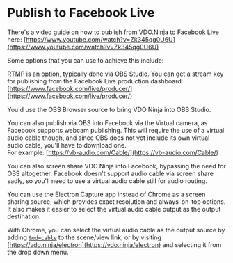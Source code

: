 # Publish to Facebook Live

There's a video guide on how to publish from VDO.Ninja to Facebook Live here: [https://www.youtube.com/watch?v=Zk345qg0U6U](https://www.youtube.com/watch?v=Zk345qg0U6U)

Some options that you can use to achieve this include:

RTMP is an option, typically done via OBS Studio. You can get a stream key for publishing from the Facebook Live production dashboard:\
[https://www.facebook.com/live/producer/](https://www.facebook.com/live/producer/)

You'd use the OBS Browser source to bring VDO.Ninja into OBS Studio.

You can also publish via OBS into Facebook via the Virtual camera, as Facebook supports webcam publishing. This will require the use of a virtual audio cable though, and since OBS does not yet include its own virtual audio cable, you'll have to download one.\
For example: [https://vb-audio.com/Cable/](https://vb-audio.com/Cable/)

You can also screen share VDO.Ninja into Facebook, bypassing the need for OBS altogether. Facebook doesn't support audio cable via screen share sadly, so you'll need to use a virtual audio cable still for audio routing.

You can use the Electron Capture app instead of Chrome as a screen sharing source, which provides exact resolution and always-on-top options. It also makes it easier to select the virtual audio cable output as the output destination.

With Chrome, you can select the virtual audio cable as the output source by adding [`&od=cable`](../advanced-settings/viewer-parameters/and-outputdevice.md) to the scene/view link, or by visiting [https://vdo.ninja/electron](https://vdo.ninja/electron) and selecting it from the drop down menu.
